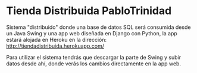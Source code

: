 Tienda Distribuida PabloTrinidad
==============================

Sistema "distribuido" donde una base de datos SQL será consumida desde un Java Swing y una app web diseñada en Django con Python, la app estará alojada en Heroku en la dirección: http://tiendadistribuida.herokuapp.com/

Para utilizar el sistema tendrás que descargar la parte de Swing y subir datos desde ahí, donde verás los cambios directamente en la app web.
